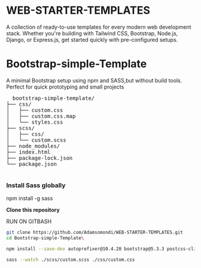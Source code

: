 # WEB-STARTER-TEMPLATES
A collection of ready-to-use templates for every modern web development stack. Whether you're building with Tailwind CSS, Bootstrap, Node.js, Django, or Express.js, get started quickly with pre-configured setups.
# Bootstrap-simple-Template

<p>A minimal Bootstrap setup using npm and SASS,but without build tools. Perfect for quick prototyping and small projects</p>
  <pre>
  bootstrap-simple-template/
├── css/
│   ├── custom.css
│   ├── custom.css.map
│   └── styles.css
├── scss/
│   ├── css/
│   └── custom.scss
├── node_modules/
├── index.html
├── package-lock.json
└── package.json
  </pre>
  
### Install Sass globally
npm install -g sass

<p><b>Clone this repository</b></p>

RUN ON GITBASH

 ```sh
git clone https://github.com/Adamsomondi/WEB-STARTER-TEMPLATES.git
cd Bootstrap-simple-Template\

npm install --save-dev autoprefixer@10.4.20 bootstrap@5.3.3 postcss-cli@11.0.0 postcss@8.4.35 sass@1.63.6

sass --watch ./scss/custom.scss ./css/custom.css

